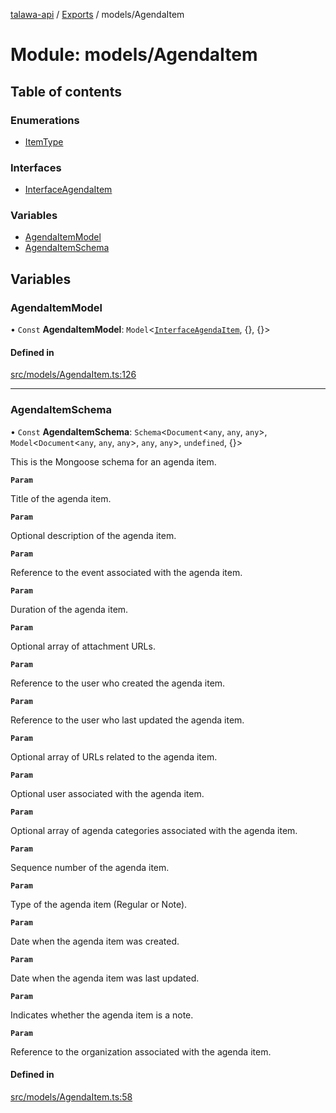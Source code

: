 [talawa-api](../README.md) / [Exports](../modules.md) / models/AgendaItem

# Module: models/AgendaItem

## Table of contents

### Enumerations

- [ItemType](../enums/models_AgendaItem.ItemType.md)

### Interfaces

- [InterfaceAgendaItem](../interfaces/models_AgendaItem.InterfaceAgendaItem.md)

### Variables

- [AgendaItemModel](models_AgendaItem.md#agendaitemmodel)
- [AgendaItemSchema](models_AgendaItem.md#agendaitemschema)

## Variables

### AgendaItemModel

• `Const` **AgendaItemModel**: `Model`\<[`InterfaceAgendaItem`](../interfaces/models_AgendaItem.InterfaceAgendaItem.md), \{\}, \{\}\>

#### Defined in

[src/models/AgendaItem.ts:126](https://github.com/PalisadoesFoundation/talawa-api/blob/c766886/src/models/AgendaItem.ts#L126)

___

### AgendaItemSchema

• `Const` **AgendaItemSchema**: `Schema`\<`Document`\<`any`, `any`, `any`\>, `Model`\<`Document`\<`any`, `any`, `any`\>, `any`, `any`\>, `undefined`, \{\}\>

This is the Mongoose schema for an agenda item.

**`Param`**

Title of the agenda item.

**`Param`**

Optional description of the agenda item.

**`Param`**

Reference to the event associated with the agenda item.

**`Param`**

Duration of the agenda item.

**`Param`**

Optional array of attachment URLs.

**`Param`**

Reference to the user who created the agenda item.

**`Param`**

Reference to the user who last updated the agenda item.

**`Param`**

Optional array of URLs related to the agenda item.

**`Param`**

Optional user associated with the agenda item.

**`Param`**

Optional array of agenda categories associated with the agenda item.

**`Param`**

Sequence number of the agenda item.

**`Param`**

Type of the agenda item (Regular or Note).

**`Param`**

Date when the agenda item was created.

**`Param`**

Date when the agenda item was last updated.

**`Param`**

Indicates whether the agenda item is a note.

**`Param`**

Reference to the organization associated with the agenda item.

#### Defined in

[src/models/AgendaItem.ts:58](https://github.com/PalisadoesFoundation/talawa-api/blob/c766886/src/models/AgendaItem.ts#L58)
